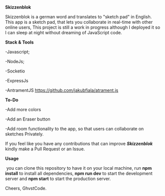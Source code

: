 
**Skizzenblok**

Skizzenblok is a german word and translates to "sketch pad" in English. This app is a sketch pad, that lets you collaborate in real-time with other online users, This project is still a work in progress although I deployed it so I can sleep at night without dreaming of JavaScript code.

**Stack & Tools**

-Javascript;

-NodeJs;

-Socketio

-ExpressJs

-AntramentJS <https://github.com/jakubfiala/atrament.js>

**To-Do**

-Add more colors

-Add an Eraser button

-Add room functionality to the app, so that users can collaborate on sketches Privately.

If you feel like you have any contributions that can improve ***Skizzenblok*** kindly make a Pull Request or an Issue.

**Usage**

 you can clone this repository to have it on your local machine, run **npm install** to install all dependencies, **npm run dev** to start the development server and **npm start** to start the production server.

Cheers, GhvstCode.
